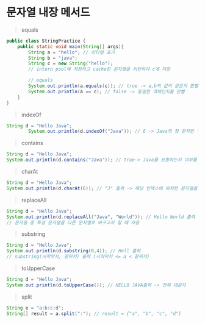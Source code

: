 # 문자열 내장 메서드

> equals

```java
public class StringPractice {
    public static void main(String[] args){
        String a = "hello"; // 리터럴 표기
        String b = "java";
        String c = new String("hello");
        // intern pool에 저장하고 cache된 문자열을 리턴하여 c에 저장

        // equals
        System.out.println(a.equals(c)); // true -> a,b의 값이 같은지 판별
        System.out.println(a == c); // false -> 동일한 객체인지를 판별
    }
}
```



> indexOf

```java
String d = "Hello Java";
        System.out.println(d.indexOf("Java")); // 6 -> Java의 첫 문자인 'J'가 시작하는 위치 인덱스를 출력
```



> contains

```java
String d = "Hello Java";
System.out.println(d.contains("Java")); // true-> Java를 포함하는지 여부를 리턴
```



> charAt

```java
String d = "Hello Java";
System.out.println(d.charAt(6)); // "J" 출력 -> 해당 인덱스에 위치한 문자열을 리턴
```



> replaceAll

```java
String d = "Hello Java";
System.out.println(d.replaceAll("Java", "World")); // Hello World 출력
// 문자열 중 특정 문자열을 다른 문자열로 바꾸고자 할 때 사용
```



> substring

```java
String d = "Hello Java";
System.out.println(d.substring(0,4)); // Hell 출력
// substring(시작위치, 끝위치) 출력 (시작위치 <= a < 끝위치)
```



> toUpperCase

```java
String d = "Hello Java";
System.out.println(d.toUpperCase()); // HELLO JAVA출력 -> 전체 대문자
```



> split

```java
String e = "a:b:c:d";
String[] result = a.split(":"); // result = {"a", "b", "c", "d"}
```


